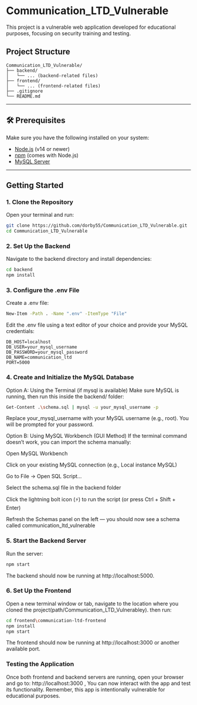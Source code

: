 # Communication_LTD_Vulnerable

This project is a vulnerable web application developed for educational purposes, focusing on security training and testing.

## Project Structure

```
Communication_LTD_Vulnerable/
├── backend/
│   └── ... (backend-related files)
├── frontend/
│   └── ... (frontend-related files)
├── .gitignore
└── README.md
```


---

## 🛠️ Prerequisites

Make sure you have the following installed on your system:

- [Node.js](https://nodejs.org/) (v14 or newer)
- [npm](https://www.npmjs.com/) (comes with Node.js)
- [MySQL Server](https://dev.mysql.com/downloads/mysql/)

---

## Getting Started

### 1. Clone the Repository

Open your terminal and run:

```bash
git clone https://github.com/dorby55/Communication_LTD_Vulnerable.git
cd Communication_LTD_Vulnerable
```

### 2. Set Up the Backend
Navigate to the backend directory and install dependencies:

```bash
cd backend
npm install
```

### 3. Configure the .env File
Create a .env file:

```bash
New-Item -Path . -Name ".env" -ItemType "File"
```
Edit the .env file using a text editor of your choice and provide your MySQL credentials:
```
DB_HOST=localhost
DB_USER=your_mysql_username
DB_PASSWORD=your_mysql_password
DB_NAME=communication_ltd
PORT=5000
```

### 4. Create and Initialize the MySQL Database
Option A: Using the Terminal (if mysql is available)
Make sure MySQL is running, then run this inside the backend/ folder:

```bash
Get-Content .\schema.sql | mysql -u your_mysql_username -p
```
Replace your_mysql_username with your MySQL username (e.g., root). You will be prompted for your password.

Option B: Using MySQL Workbench (GUI Method)
If the terminal command doesn’t work, you can import the schema manually:

Open MySQL Workbench

Click on your existing MySQL connection (e.g., Local instance MySQL)

Go to File → Open SQL Script…

Select the schema.sql file in the backend folder

Click the lightning bolt icon (⚡) to run the script (or press Ctrl + Shift + Enter)

Refresh the Schemas panel on the left — you should now see a schema called communication_ltd_vulnerable

### 5. Start the Backend Server
Run the server:

```bash
npm start
```
The backend should now be running at http://localhost:5000.

### 6. Set Up the Frontend
Open a new terminal window or tab, navigate to the location where you cloned the project(path/Communication_LTD_Vulnerabley). then run:

```bash
cd frontend\communication-ltd-frontend
npm install
npm start
```
The frontend should now be running at http://localhost:3000 or another available port.

### Testing the Application
Once both frontend and backend servers are running, open your browser and go to: http://localhost:3000 ,
You can now interact with the app and test its functionality. Remember, this app is intentionally vulnerable for educational purposes.
